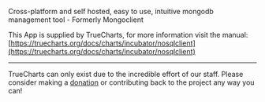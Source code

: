 Cross-platform and self hosted, easy to use, intuitive mongodb management tool - Formerly Mongoclient

This App is supplied by TrueCharts, for more information visit the manual: [https://truecharts.org/docs/charts/incubator/nosqlclient](https://truecharts.org/docs/charts/incubator/nosqlclient)

---

TrueCharts can only exist due to the incredible effort of our staff.
Please consider making a [donation](https://truecharts.org/docs/about/sponsor) or contributing back to the project any way you can!

